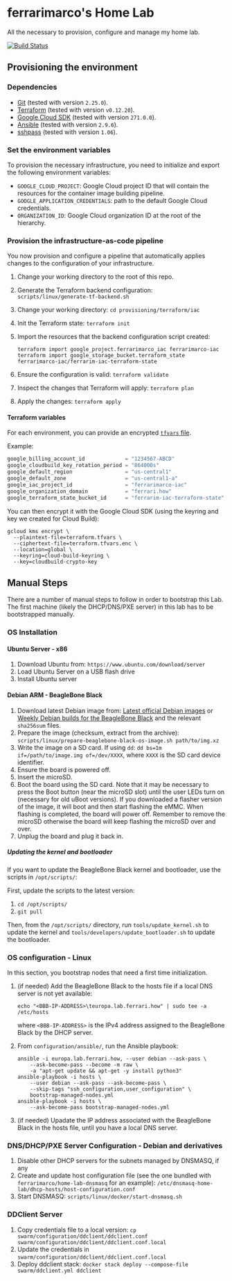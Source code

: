 # ferrarimarco's Home Lab

All the necessary to provision, configure and manage my home lab.

[![Build Status](https://travis-ci.org/ferrarimarco/home-lab.svg?branch=master)](https://travis-ci.org/ferrarimarco/home-lab)

## Provisioning the environment

### Dependencies

- [Git](https://git-scm.com/) (tested with version `2.25.0`).
- [Terraform](https://www.terraform.io/) (tested with version `v0.12.20`).
- [Google Cloud SDK](https://cloud.google.com/sdk) (tested with version `271.0.0`).
- [Ansible](https://www.ansible.com/) (tested with version `2.9.6`).
- [sshpass](https://linux.die.net/man/1/sshpass) (tested with version `1.06`).

### Set the environment variables

To provision the necessary infrastructure, you need to initialize and export
the following environment variables:

- `GOOGLE_CLOUD_PROJECT`: Google Cloud project ID that will contain the
  resources for the container image building pipeline.
- `GOOGLE_APPLICATION_CREDENTIALS`: path to the default Google Cloud credentials.
- `ORGANIZATION_ID`: Google Cloud organization ID at the root of the hierarchy.

### Provision the infrastructure-as-code pipeline

You now provision and configure a pipeline that automatically applies changes to
the configuration of your infrastructure.

1. Change your working directory to the root of this repo.
1. Generate the Terraform backend configuration: `scripts/linux/generate-tf-backend.sh`
1. Change your working directory: `cd provisioning/terraform/iac`
1. Init the Terraform state: `terraform init`
1. Import the resources that the backend configuration script created:

    ```shell
    terraform import google_project.ferrarimarco_iac ferrarimarco-iac
    terraform import google_storage_bucket.terraform_state ferrarimarco-iac/ferrarim-iac-terraform-state
    ```

1. Ensure the configuration is valid: `terraform validate`
1. Inspect the changes that Terraform will apply: `terraform plan`
1. Apply the changes: `terraform apply`

#### Terraform variables

For each environment, you can provide an encrypted
[`tfvars` file](https://www.terraform.io/docs/configuration/variables.html#assigning-values-to-root-module-variables).

Example:

```terraform
google_billing_account_id             = "1234567-ABCD"
google_cloudbuild_key_rotation_period = "864000s"
google_default_region                 = "us-central1"
google_default_zone                   = "us-central1-a"
google_iac_project_id                 = "ferrarimarco-iac"
google_organization_domain            = "ferrari.how"
google_terraform_state_bucket_id      = "ferrarim-iac-terraform-state"

```

You can then encrypt it with the Google Cloud SDK
(using the keyring and key we created for Cloud Build):

```shell
gcloud kms encrypt \
  --plaintext-file=terraform.tfvars \
  --ciphertext-file=terraform.tfvars.enc \
  --location=global \
  --keyring=cloud-build-keyring \
  --key=cloudbuild-crypto-key
```

## Manual Steps

There are a number of manual steps to follow in order to bootstrap this Lab.
The first machine (likely the DHCP/DNS/PXE server) in this lab has to be
bootstrapped manually.

### OS Installation

#### Ubuntu Server - x86

1. Download Ubuntu from: `https://www.ubuntu.com/download/server`
1. Load Ubuntu Server on a USB flash drive
1. Install Ubuntu server

#### Debian ARM - BeagleBone Black

1. Download latest Debian image from:
[Latest official Debian images](http://beagleboard.org/latest-images)
or
[Weekly Debian builds for the BeagleBone Black](https://elinux.org/Beagleboard:BeagleBoneBlack_Debian#Debian_Releases)
and the relevant `sha256sum` files.
1. Prepare the image (checksum, extract from the archive):
`scripts/linux/prepare-beaglebone-black-os-image.sh path/to/img.xz`
1. Write the image on a SD card. If using `dd`:
`dd bs=1m if=/path/to/image.img of=/dev/XXXX`,
where `XXXX` is the SD card device identifier.
1. Ensure the board is powered off.
1. Insert the microSD.
1. Boot the board using the SD card.
Note that it may be necessary to press the Boot button
(near the microSD slot) until the user LEDs turn on (necessary for old uBoot
versions).
   If you downloaded a flasher version of the image, it will boot and then
   start flashing the eMMC. When flashing is completed, the board will power off.
   Remember to remove the microSD otherwise the board will keep flashing the
   microSD over and over.
1. Unplug the board and plug it back in.

##### Updating the kernel and bootloader

If you want to update the BeagleBone Black kernel and bootloader, use the
scripts in `/opt/scripts/`:

First, update the scripts to the latest version:

1. `cd /opt/scripts/`
1. `git pull`

Then, from the `/opt/scripts/` directory, run `tools/update_kernel.sh` to
update the kernel and `tools/developers/update_bootloader.sh` to update the
bootloader.

### OS configuration - Linux

In this section, you bootstrap nodes that need a first time initialization.

1. (if needed) Add the BeagleBone Black to the hosts file if a local DNS server
    is not yet available:

    ```shell
    echo "<BBB-IP-ADDRESS>\teuropa.lab.ferrari.how" | sudo tee -a /etc/hosts
    ```

    where `<BBB-IP-ADDRESS>` is the IPv4 address assigned to
    the BeagleBone Black by the DHCP server.

1. From `configuration/ansible/`, run the Ansible playbook:

    ```shell
    ansible -i europa.lab.ferrari.how, --user debian --ask-pass \
        --ask-become-pass --become -m raw \
        -a "apt-get update && apt-get -y install python3"
    ansible-playbook -i hosts \
        --user debian --ask-pass --ask-become-pass \
        --skip-tags "ssh_configuration,user_configuration" \
        bootstrap-managed-nodes.yml
    ansible-playbook -i hosts \
        --ask-become-pass bootstrap-managed-nodes.yml
    ```

1. (if needed) Upadate the IP address associated with the BeagleBone Black
    in the hosts file, until you have a local DNS server.

### DNS/DHCP/PXE Server Configuration - Debian and derivatives

1. Disable other DHCP servers for the subnets managed by DNSMASQ, if any
1. Create and update host configuration file (see the one bundled with
`ferrarimarco/home-lab-dnsmasq` for an example):
`/etc/dnsmasq-home-lab/dhcp-hosts/host-configuration.conf`
1. Start DNSMASQ: `scripts/linux/docker/start-dnsmasq.sh`

### DDClient Server

1. Copy credentials file to a local version:
`cp swarm/configuration/ddclient/ddclient.conf swarm/configuration/ddclient/ddclient.conf.local`
1. Update the credentials in `swarm/configuration/ddclient/ddclient.conf.local`
1. Deploy ddclient stack:
`docker stack deploy --compose-file swarm/ddclient.yml ddclient`
